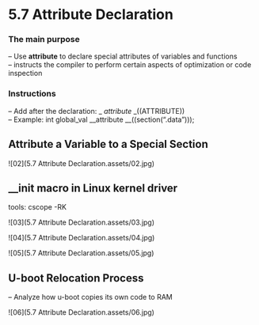 # 5.7 Attribute Declaration



### The main purpose

– Use __attribute__ to declare special attributes of variables and functions  
– instructs the compiler to perform certain aspects of optimization or code inspection  

### Instructions

– Add after the declaration: _ _attribute_ _((ATTRIBUTE))  
– Example: int global_val __attribute __((section(“.data”)));  



## Attribute a Variable to a Special Section

![02](5.7 Attribute Declaration.assets/02.jpg)



## __init macro in Linux kernel driver

tools: cscope -RK

![03](5.7 Attribute Declaration.assets/03.jpg)

![04](5.7 Attribute Declaration.assets/04.jpg)

![05](5.7 Attribute Declaration.assets/05.jpg)



## U-boot Relocation Process

– Analyze how u-boot copies its own code to RAM  

![06](5.7 Attribute Declaration.assets/06.jpg)